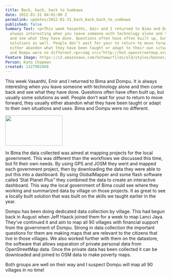 ```yaml
---
title: Back, back, back to Sumbawa
date: 2012-01-31 04:01:00 Z
permalink: updates/2012-01-31_back_back_back_to_sumbawa
published: false
Summary Text: <p>This week Vasanthi, Emir and I returned to Bima and Dompu. It is
  always interesting when you leave someone with technology alone and then come back
  and see what they have done. Questions often have often built up, but usually some
  solutions as well. People don’t wait for your to return to move forward, they usually
  either abandon what they have been taught or adapt to their own situations and uses.  Bima
  and Dompu were no different.<p><img src="http://hot.openstreetmap.org/sites/default/files/emir_teaching.png"/>
Feature Image: https://s3.amazonaws.com/hotwww/files/old/styles/banner/public/emir_teaching.png
Person: Kate Chapman
created: 1327982468
---
```


<p>This week Vasanthi, Emir and I returned to Bima and Dompu. It is always interesting when you leave someone with technology alone and then come back and see what they have done. Questions often have often built up, but usually some solutions as well. People don’t wait for your to return to move forward, they usually either abandon what they have been taught or adapt to their own situations and uses. Bima and Dompu were no different.</p><p><img title="Emir teaching" src="https://s3.amazonaws.com/hotwww/files/old/emir_teaching_0.png" alt="" style="width:180px;height:95px"></p><p>In Bima the data collected was aimed at mapping projects for the local government. This was different than the workflows we discussed this time, but fit their own needs. By using GPS and JOSM they went and mapped each government project, then by downloading the data they were able to put this into a dashboard. By using GlobalMapper and some flash software called ‘Stat Planet Plus” they combined the data to create an interactive dashboard. This way the local government of Bima could see where they working and summarized data by village on those projects. It as great to see a locally built solution that was built on the skills we taught earlier in the year.</p><p>Dompu has been doing dedicated data collection by village. This had begun back in August when Jeff Haack joined them for a week to map Lanci Jaya. They’ve continued it and aim to map all 90 villages with financial support from the government of Dompu. Strong in data collection the important questions for them are making maps that are relevant to the citizens that live in those villages. We also worked further with them on the datastore, the software that allows separation of private personal data from OpenStreetMap data. Once the private data has been collected it can be downloaded and joined to OSM data to make poverty maps.</p><p>Both groups are well on their way and I suspect Dompu will map all 90 villages in no time!</p>

